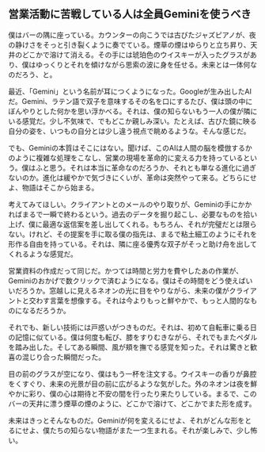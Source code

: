 ## 営業活動に苦戦している人は全員Geminiを使うべき

僕はバーの隅に座っている。カウンターの向こうでは古びたジャズピアノが、夜の静けさをそっと引き裂くように奏でている。煙草の煙はゆらりと立ち昇り、天井のどこかで溶けて消える。その手には琥珀色のウイスキーが入ったグラスがあり、僕はゆっくりとそれを傾けながら思索の波に身を任せる。未来とは一体何なのだろう、と。

最近、「Gemini」という名前が耳につくようになった。Googleが生み出したAIだ。Gemini、ラテン語で双子を意味するその名を口にするたび、僕は頭の中にぼんやりとした何かを思い浮かべる。それは、僕の知らないもう一人の僕が隣にいる感覚だ。少し不気味で、でもどこか親しみ深い。たとえば、古びた鏡に映る自分の姿を、いつもの自分とは少し違う視点で眺めるような。そんな感じだ。

でも、Geminiの本質はそこにはない。聞けば、このAIは人間の脳を模倣するかのように複雑な処理をこなし、営業の現場を革命的に変える力を持っているという。僕はふと思う。それは本当に革命なのだろうか、それとも単なる進化に過ぎないのか。進化は緩やかで気づきにくいが、革命は突然やって来る。どちらにせよ、物語はそこから始まる。

考えてみてほしい。クライアントとのメールのやり取りが、Geminiの手にかかればまるで一瞬で終わるという。過去のデータを掘り起こし、必要なものを拾い上げ、僕に最適な返信案を差し出してくれる。もちろん、それが完璧だとは限らない。けれど、その提案を手に取る僕の指先は、まるで粘土細工のようにそれを形作る自由を持っている。それは、隣に座る優秀な双子がそっと助け舟を出してくれるような感覚だ。

営業資料の作成だって同じだ。かつては時間と労力を費やしたあの作業が、Geminiのおかげで数クリックで済むようになる。僕はその時間をどう使えばいいだろうか。窓越しに見えるネオンの光に目をやりながら、未来の僕がクライアントと交わす言葉を想像する。それは今よりもっと鮮やかで、もっと人間的なものになるだろうか。

それでも、新しい技術には戸惑いがつきものだ。それは、初めて自転車に乗る日の記憶に似ている。僕は何度も転び、膝をすりむきながら、それでもまたペダルを踏み出した。そしてある瞬間、風が頬を撫でる感覚を知った。それは驚きと歓喜の混じり合った瞬間だった。

目の前のグラスが空になり、僕はもう一杯を注文する。ウイスキーの香りが鼻腔をくすぐり、未来の光景が目の前に広がるような気がした。外のネオンは夜を鮮やかに彩り、僕の心は期待と不安の間を行ったり来たりしている。まるで、このバーの天井に漂う煙草の煙のように、どこかで溶けて、どこかでまた形を成す。

未来はきっとそんなものだ。Geminiが何を変えるにせよ、それがどんな形をとるにせよ、僕たちの知らない物語がまた一つ生まれる。それが楽しみで、少し怖い。